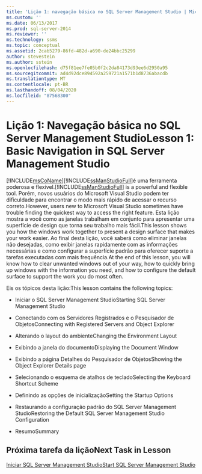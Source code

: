 ```yaml
---
title: 'Lição 1: navegação básica no SQL Server Management Studio | Microsoft Docs'
ms.custom: ''
ms.date: 06/13/2017
ms.prod: sql-server-2014
ms.reviewer: ''
ms.technology: ssms
ms.topic: conceptual
ms.assetid: 2cab5279-86fd-482d-a690-de24bbc25299
author: stevestein
ms.author: sstein
ms.openlocfilehash: d75f81ee7fe05b0f2c2da84173d93ee6d2950a95
ms.sourcegitcommit: ad4d92dce894592a259721a1571b1d8736abacdb
ms.translationtype: MT
ms.contentlocale: pt-BR
ms.lasthandoff: 08/04/2020
ms.locfileid: "87568300"
---
```

# <a name="lesson-1-basic-navigation-in-sql-server-management-studio"></a><span data-ttu-id="08419-102">Lição 1: Navegação básica no SQL Server Management Studio</span><span class="sxs-lookup"><span data-stu-id="08419-102">Lesson 1: Basic Navigation in SQL Server Management Studio</span></span>
  [!INCLUDE[msCoName](../../includes/msconame-md.md)]<span data-ttu-id="08419-103">[!INCLUDE[ssManStudioFull](../../includes/ssmanstudiofull-md.md)]é uma ferramenta poderosa e flexível.</span><span class="sxs-lookup"><span data-stu-id="08419-103">[!INCLUDE[ssManStudioFull](../../includes/ssmanstudiofull-md.md)] is a powerful and flexible tool.</span></span> <span data-ttu-id="08419-104">Porém, novos usuários do Microsoft Visual Studio podem ter dificuldade para encontrar o modo mais rápido de acessar o recurso correto.</span><span class="sxs-lookup"><span data-stu-id="08419-104">However, users new to Microsoft Visual Studio sometimes have trouble finding the quickest way to access the right feature.</span></span> <span data-ttu-id="08419-105">Esta lição mostra a você como as janelas trabalham em conjunto para apresentar uma superfície de design que torna seu trabalho mais fácil.</span><span class="sxs-lookup"><span data-stu-id="08419-105">This lesson shows you how the windows work together to present a design surface that makes your work easier.</span></span> <span data-ttu-id="08419-106">Ao final desta lição, você saberá como eliminar janelas não desejadas, como exibir janelas rapidamente com as informações necessárias e como configurar a superfície padrão para oferecer suporte a tarefas executadas com mais frequência.</span><span class="sxs-lookup"><span data-stu-id="08419-106">At the end of this lesson, you will know how to clear unwanted windows out of your way, how to quickly bring up windows with the information you need, and how to configure the default surface to support the work you do most often.</span></span>  
  
 <span data-ttu-id="08419-107">Eis os tópicos desta lição:</span><span class="sxs-lookup"><span data-stu-id="08419-107">This lesson contains the following topics:</span></span>  
  
-   <span data-ttu-id="08419-108">Iniciar o SQL Server Management Studio</span><span class="sxs-lookup"><span data-stu-id="08419-108">Starting SQL Server Management Studio</span></span>  
  
-   <span data-ttu-id="08419-109">Conectando com os Servidores Registrados e o Pesquisador de Objetos</span><span class="sxs-lookup"><span data-stu-id="08419-109">Connecting with Registered Servers and Object Explorer</span></span>  
  
-   <span data-ttu-id="08419-110">Alterando o layout do ambiente</span><span class="sxs-lookup"><span data-stu-id="08419-110">Changing the Environment Layout</span></span>  
  
-   <span data-ttu-id="08419-111">Exibindo a janela do documento</span><span class="sxs-lookup"><span data-stu-id="08419-111">Displaying the Document Window</span></span>  
  
-   <span data-ttu-id="08419-112">Exibindo a página Detalhes do Pesquisador de Objetos</span><span class="sxs-lookup"><span data-stu-id="08419-112">Showing the Object Explorer Details page</span></span>  
  
-   <span data-ttu-id="08419-113">Selecionando o esquema de atalhos de teclado</span><span class="sxs-lookup"><span data-stu-id="08419-113">Selecting the Keyboard Shortcut Scheme</span></span>  
  
-   <span data-ttu-id="08419-114">Definindo as opções de inicialização</span><span class="sxs-lookup"><span data-stu-id="08419-114">Setting the Startup Options</span></span>  
  
-   <span data-ttu-id="08419-115">Restaurando a configuração padrão do SQL Server Management Studio</span><span class="sxs-lookup"><span data-stu-id="08419-115">Restoring the Default SQL Server Management Studio Configuration</span></span>  
  
-   <span data-ttu-id="08419-116">Resumo</span><span class="sxs-lookup"><span data-stu-id="08419-116">Summary</span></span>  
  
## <a name="next-task-in-lesson"></a><span data-ttu-id="08419-117">Próxima tarefa da lição</span><span class="sxs-lookup"><span data-stu-id="08419-117">Next Task in Lesson</span></span>  
 [<span data-ttu-id="08419-118">Iniciar SQL Server Management Studio</span><span class="sxs-lookup"><span data-stu-id="08419-118">Start SQL Server Management Studio</span></span>](../sql-server-management-studio-ssms.md)  
  
  
